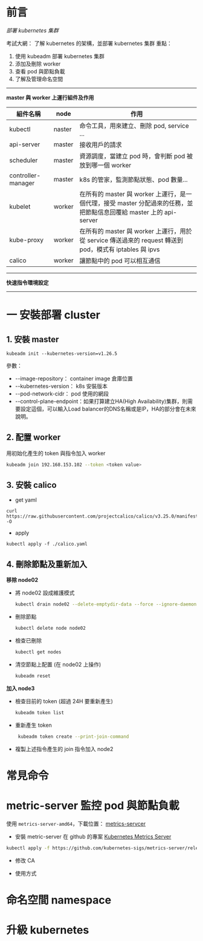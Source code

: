 # 前言

*部署 kubernetes 集群*

考試大網： 了解 kubernetes 的架構，並部署 kubernetes 集群
重點：
1. 使用 kubeadm 部署 kubernetes 集群
2. 添加及刪除 worker
3. 查看 pod 與節點負載
4. 了解及管理命名空間

---

**master 與 worker 上運行組件及作用**

| 組件名稱 | node | 作用 |
|---|---|---|
| kubectl | naster | 命令工具，用來建立、刪除 pod, service ... |
| api-server | master | 接收用戶的請求 |
| scheduler | master | 資源調度，當建立 pod 時，會判斷 pod 被放到哪一個 worker |
| controller-manager | master | k8s 的管家，監測節點狀態、pod 數量... |
| kubelet | worker | 在所有的 master 與 worker 上運行，是一個代理，接受 master 分配過來的任務，並把節點信息回覆給 master 上的 api-server |
| kube-proxy | worker| 在所有的 master 與 worker 上運行，用於從 service 傳送過來的 request 轉送到 pod，模式有 iptables 與 ipvs |
| calico | worker | 讓節點中的 pod 可以相互通信 |

---

**快速指令環境設定**




---

# 一 安裝部署 cluster

## 1. 安裝 master
```shell
kubeadm init --kubernetes-version=v1.26.5
```
參數：
 * --image-repository： container image 倉庫位置
 * --kubernetes-version： k8s 安裝版本
 * --pod-network-cidr： pod 使用的網段
 * --control-plane-endpoint：如果打算建立HA(High Availability)集群，則需要設定這個，可以輸入Load balancer的DNS名稱或是IP，HA的部分會在未來說明。

## 2. 配置 worker

用初始化產生的 token 與指令加入 worker
```bash
kubeadm join 192.168.153.102 --token <token value>
```

## 3. 安裝 calico
* get yaml
```
curl https://raw.githubusercontent.com/projectcalico/calico/v3.25.0/manifests/calico.yaml -O
```
* apply
```
kubectl apply -f ./calico.yaml
```

## 4. 刪除節點及重新加入

**移除 node02**
- 將 node02 設成維護模式
   ```bash
   kubectl drain node02 --delete-emptydir-data --force --ignore-daemonsets
   ```
- 刪除節點
   ```bash
   kubectl delete node node02
   ```
- 檢查已刪除
   ```bash
   kubectl get nodes
   ```

- 清空節點上配置 (在 node02 上操作)
   ```bash
   kubeadm reset
   ```
**加入 node3**
- 檢查目前的 token (超過 24H 要重新產生)
   ```bash
   kubeadm token list
   ```
- 重新產生 token
  ```bash
   kubeadm token create --print-join-command
  ```
- 複製上述指令產生的 join 指令加入 node2

# 常見命令

# metric-server 監控 pod 與節點負載
使用 `metrics-server-amd64`，下載位置： [metrics-servcer](https://github.com/kubernetes-sigs/metrics-server/releases/latest/download/components.yaml)

- 安裝 metric-server
在 github 的專案 [Kubernetes Metrics Server](https://github.com/kubernetes-sigs/metrics-server)
```bash
kubectl apply -f https://github.com/kubernetes-sigs/metrics-server/releases/latest/download/components.yaml
```
- 修改 CA

- 使用方式 


# 命名空間 namespace

# 升級 kubernetes
